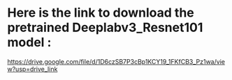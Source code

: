 # Here is the link to download the pretrained Deeplabv3_Resnet101 model : 
https://drive.google.com/file/d/1D6czSB7P3cBp1KCY19_1FKfCB3_Pz1wa/view?usp=drive_link
